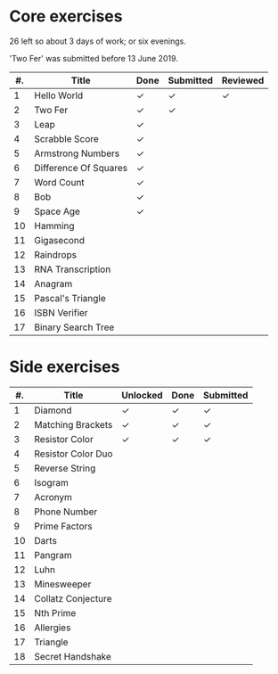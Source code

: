 # Core exercises

26 left so about 3 days of work; or six evenings.

'Two Fer' was submitted before 13 June 2019.

| #. | Title                      | Done | Submitted | Reviewed |
| -- | -------------------------- | ---- | --------- | -------- |
| 1  | Hello World                | ✓    | ✓         | ✓        |
| 2  | Two Fer                    | ✓    | ✓         |          |
| 3  | Leap                       | ✓    |           |          |
| 4  | Scrabble Score             | ✓    |           |          |
| 5  | Armstrong Numbers          | ✓    |           |          |
| 6  | Difference Of Squares      | ✓    |           |          |
| 7  | Word Count                 | ✓    |           |          |
| 8  | Bob                        | ✓    |           |          |
| 9  | Space Age                  | ✓    |           |          |
| 10 | Hamming                    |      |           |          |
| 11 | Gigasecond                 |      |           |          |
| 12 | Raindrops                  |      |           |          |
| 13 | RNA Transcription          |      |           |          |
| 14 | Anagram                    |      |           |          |
| 15 | Pascal's Triangle          |      |           |          |
| 16 | ISBN Verifier              |      |           |          |
| 17 | Binary Search Tree         |      |           |          |

# Side exercises

| #. | Title                  | Unlocked | Done  | Submitted |
| -- | ---------------------- | -------- | ----  | --------- |
| 1  | Diamond                | ✓        | ✓     | ✓         |
| 2  | Matching Brackets      | ✓        | ✓     | ✓         |
| 3  | Resistor Color         | ✓        | ✓     | ✓         |
| 4  | Resistor Color Duo     |          |       |           |
| 5  | Reverse String         |          |       |           |
| 6  | Isogram                |          |       |           |
| 7  | Acronym                |          |       |           |
| 8  | Phone Number           |          |       |           |
| 9  | Prime Factors          |          |       |           |
| 10 | Darts                  |          |       |           |
| 11 | Pangram                |          |       |           |
| 12 | Luhn                   |          |       |           |
| 13 | Minesweeper            |          |       |           |
| 14 | Collatz Conjecture     |          |       |           |
| 15 | Nth Prime              |          |       |           |
| 16 | Allergies              |          |       |           |
| 17 | Triangle               |          |       |           |
| 18 | Secret Handshake       |          |       |           |

<!-- vim: set filetype=markdown nospell : -->
